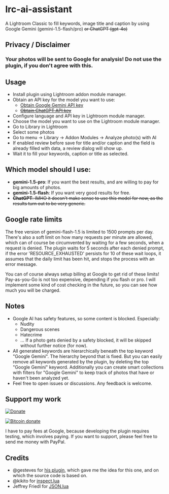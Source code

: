# lrc-ai-assistant

A Lightroom Classic to fill keywords, image title and caption by using Google Gemini (gemini-1.5-flash/pro) ~~or ChatGPT (gpt-4o)~~

## Privacy / Disclaimer
### Your photos will be sent to Google for analysis! Do not use the plugin, if you don't agree with this.

## Usage
* Install plugin using Lightroom addon module manager.
* Obtain an API key for the model you want to use:
  * [Obtain Google Gemini API key](https://aistudio.google.com/app/apikey)
  * ~~[Obtain ChatGPT API key](https://platform.openai.com/api-keys)~~
* Configure language and API key in Lightroom module manager.
* Choose the model you want to use on the Lightroom module manager.
* Go to Library in Lightroom
* Select some photos
* Go to menu -> Library -> Addon Modules -> Analyze photo(s) with AI
* If enabled review before save for title and/or caption and the field is already filled with data, a review dialog will show up.
* Wait it to fill your keywords, caption or title as selected.

## Which model should I use:
* **gemini-1.5-pro**: If you want the best results, and are willing to pay for big amounts of photos.
* **gemini-1.5-flash**: If you want very good results for free.
* ~~**ChatGPT**: IMHO it doesn't make sense to use this model for now, as the results turn out to be very generic.~~

## Google rate limits
The free version of gemini-flash-1.5 is limited to 1500 prompts per day. 
There's also a soft limit on how many requests per minute are allowed, which can of course be circumvented by waiting for a few seconds, when a request is denied.
The plugin waits for 5 seconds after each denied prompt, if the error 'RESOURCE_EXHAUSTED' persists for 10 of these wait loops, it assumes that the daily limit has been hit, and stops the process with an error message. 

You can of course always setup billing at Google to get rid of these limits! Pay-as-you-Go is not too expensive, depending if you flash or pro.
I will implement some kind of cost checking in the future, so you can see how much you will be charged.


## Notes
* Google AI has safety features, so some content is blocked. Especially:
  * Nudity
  * Dangerous scenes
  * Hatecrime
  * ...
 If a photo gets denied by a safety blocked, it will be skipped without further notice (for now).
* All generated keywords are hierarchically beneath the top keyword "Google Gemini". The hierarchy beyond that is fixed.
  But you can easily remove all keywords generated by the plugin, by deleting the top "Google Gemini" keyword.
  Additionally you can create smart collections with filters for "Google Gemini" to keep track of photos that have or haven't been analyzed yet.
* Feel free to open issues or discussions. Any feedback is welcome.

## Support my work
[![Donate](https://img.shields.io/badge/Donate-PayPal-green.svg)](https://www.paypal.com/donate/?hosted_button_id=2LL4K9LN5CFA6)

[![Bitcoin donate](https://bitcoli.com/img/logo-20.png)](https://bitcoli.com/donate/boandlk)

I have to pay fees at Google, because developing the plugin requires testing, which involves paying. If you want to support, please feel free to send me money with PayPal.

## Credits
* @gesteves for [his plugin](https://github.com/gesteves/lightroom-alt-text-plugin), which gave me the idea for this one, and on which the source code is based on.
* @kikito for [inspect.lua](http://github.com/kikito/inspect.lua)
* Jeffrey Friedl for [JSON.lua](http://regex.info/blog/lua/json)
